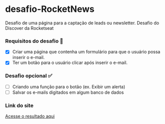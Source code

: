 # desafio-RocketNews
 Desafio de uma página para a captação de leads ou newsletter. Desafio do Discover da Rocketseat

### Requisitos do desafio :rocket:
- [x] Criar uma página que contenha um formulário para que o usuário possa inserir o e-mail.
- [x] Ter um botão para o usuário clicar após inserir o e-mail.

### Desafio opcional :white_check_mark:
- [ ] Criando uma função para o botão (ex. Exibir um alerta)
- [ ] Salvar os e-mails digitados em algum banco de dados

### Link do site
[Acesse o resultado aqui](https://gabriellssouza.github.io/desafio-RocketNews/)
